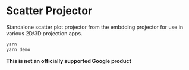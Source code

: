 # Scatter Projector

Standalone scatter plot projector from the embdding projector for use in various 2D/3D
projection apps.

```bash
yarn
yarn demo
```

**This is not an officially supported Google product**
